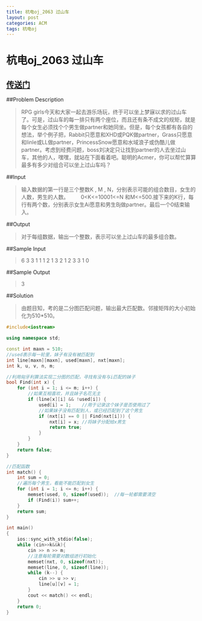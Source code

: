 ```yaml
---
title: 杭电oj_2063 过山车
layout: post
categories: ACM
tags: 杭电oj
---
```

# 杭电oj_2063 过山车

## [传送门](http://acm.hdu.edu.cn/showproblem.php?pid=2063)
 
##Problem Description

> RPG girls今天和大家一起去游乐场玩，终于可以坐上梦寐以求的过山车了。可是，过山车的每一排只有两个座位，而且还有条不成文的规矩，就是每个女生必须找个个男生做partner和她同坐。但是，每个女孩都有各自的想法，举个例子把，Rabbit只愿意和XHD或PQK做partner，Grass只愿意和linle或LL做partner，PrincessSnow愿意和水域浪子或伪酷儿做partner。考虑到经费问题，boss刘决定只让找到partner的人去坐过山车，其他的人，嘿嘿，就站在下面看着吧。聪明的Acmer，你可以帮忙算算最多有多少对组合可以坐上过山车吗？

##Input

> 输入数据的第一行是三个整数K , M , N，分别表示可能的组合数目，女生的人数，男生的人数。
&emsp;&emsp;0<K<=10001<=N 和M<=500.接下来的K行，每行有两个数，分别表示女生Ai愿意和男生Bj做partner。最后一个0结束输入。

##Output

> 对于每组数据，输出一个整数，表示可以坐上过山车的最多组合数。

##Sample Input

> 6 3 3
1 1
1 2
1 3
2 1
2 3
3 1
0

##Sample Output

> 3

##<span>Solution

> 由题目知，考的是二分图匹配问题，输出最大匹配数。邻接矩阵的大小初始化为510*510。

```c++
#include<iostream>

using namespace std;

const int maxn = 510;
//used表示每一轮里，妹子有没有被匹配到
int line[maxn][maxn], used[maxn], nxt[maxn];
int k, u, v, n, m;

//利用匈牙利算法实现二分图的匹配，寻找有没有与i匹配的妹子
bool Find(int x) {
	for (int i = 1; i <= m; i++) {
		//如果互相喜欢，并且妹子名花无主
		if (line[x][i] && !used[i]) {
			used[i] = 1;	//用于记录这个妹子是否使用过了
			//如果妹子没有匹配到人，或已经匹配到了这个男生
			if (nxt[i] == 0 || Find(nxt[i])) {
				nxt[i] = x;	//将妹子分配给x男生
				return true;
			}
		}
	}
	return false;
}

//匹配函数
int match() {
	int sum = 0;
	//遍历每个男生，看能不能匹配到女生
	for (int i = 1; i <= n; i++) {
		memset(used, 0, sizeof(used));	//每一轮都需要清空
		if (Find(i)) sum++;
	}
	return sum;
}

int main()
{
	ios::sync_with_stdio(false);
	while (cin>>k&&k){
		cin >> n >> m;
		//注意每轮需要对数组进行初始化
		memset(nxt, 0, sizeof(nxt));
		memset(line, 0, sizeof(line));
		while (k--) {
			cin >> u >> v;
			line[u][v] = 1;
		}
		cout << match() << endl;
	}
	return 0;
}

```